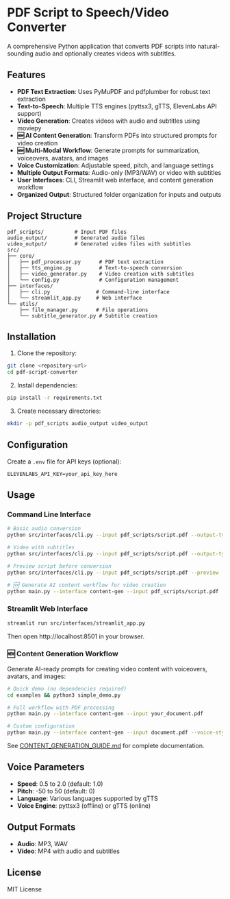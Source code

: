 # PDF Script to Speech/Video Converter

A comprehensive Python application that converts PDF scripts into natural-sounding audio and optionally creates videos with subtitles.

## Features

- **PDF Text Extraction**: Uses PyMuPDF and pdfplumber for robust text extraction
- **Text-to-Speech**: Multiple TTS engines (pyttsx3, gTTS, ElevenLabs API support)
- **Video Generation**: Creates videos with audio and subtitles using moviepy
- **🆕 AI Content Generation**: Transform PDFs into structured prompts for video creation
- **🆕 Multi-Modal Workflow**: Generate prompts for summarization, voiceovers, avatars, and images
- **Voice Customization**: Adjustable speed, pitch, and language settings
- **Multiple Output Formats**: Audio-only (MP3/WAV) or video with subtitles
- **User Interfaces**: CLI, Streamlit web interface, and content generation workflow
- **Organized Output**: Structured folder organization for inputs and outputs

## Project Structure

```
pdf_scripts/          # Input PDF files
audio_output/         # Generated audio files
video_output/         # Generated video files with subtitles
src/
├── core/
│   ├── pdf_processor.py      # PDF text extraction
│   ├── tts_engine.py         # Text-to-speech conversion
│   ├── video_generator.py    # Video creation with subtitles
│   └── config.py             # Configuration management
├── interfaces/
│   ├── cli.py               # Command-line interface
│   └── streamlit_app.py     # Web interface
└── utils/
    ├── file_manager.py      # File operations
    └── subtitle_generator.py # Subtitle creation
```

## Installation

1. Clone the repository:
```bash
git clone <repository-url>
cd pdf-script-converter
```

2. Install dependencies:
```bash
pip install -r requirements.txt
```

3. Create necessary directories:
```bash
mkdir -p pdf_scripts audio_output video_output
```

## Configuration

Create a `.env` file for API keys (optional):
```
ELEVENLABS_API_KEY=your_api_key_here
```

## Usage

### Command Line Interface

```bash
# Basic audio conversion
python src/interfaces/cli.py --input pdf_scripts/script.pdf --output-type audio

# Video with subtitles
python src/interfaces/cli.py --input pdf_scripts/script.pdf --output-type video --voice-speed 1.2

# Preview script before conversion
python src/interfaces/cli.py --input pdf_scripts/script.pdf --preview

# 🆕 Generate AI content workflow for video creation
python main.py --interface content-gen --input pdf_scripts/script.pdf
```

### Streamlit Web Interface

```bash
streamlit run src/interfaces/streamlit_app.py
```

Then open http://localhost:8501 in your browser.

### 🆕 Content Generation Workflow

Generate AI-ready prompts for creating video content with voiceovers, avatars, and images:

```bash
# Quick demo (no dependencies required)
cd examples && python3 simple_demo.py

# Full workflow with PDF processing
python main.py --interface content-gen --input your_document.pdf

# Custom configuration
python main.py --interface content-gen --input document.pdf --voice-style professional --avatar-style Cartoon
```

See [CONTENT_GENERATION_GUIDE.md](CONTENT_GENERATION_GUIDE.md) for complete documentation.

## Voice Parameters

- **Speed**: 0.5 to 2.0 (default: 1.0)
- **Pitch**: -50 to 50 (default: 0)
- **Language**: Various languages supported by gTTS
- **Voice Engine**: pyttsx3 (offline) or gTTS (online)

## Output Formats

- **Audio**: MP3, WAV
- **Video**: MP4 with audio and subtitles

## License

MIT License
